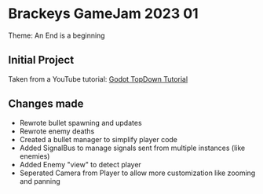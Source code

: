 # Brackeys GameJam 2023 01 

Theme: An End is a beginning

## Initial Project 

Taken from a YouTube tutorial: [Godot TopDown Tutorial](https://www.youtube.com/watch?v=HycyFNQfqI0)


## Changes made

- Rewrote bullet spawning and updates
- Rewrote enemy deaths
- Created a bullet manager to simplify player code
- Added SignalBus to manage signals sent from multiple instances (like enemies)
- Added Enemy "view" to detect player
- Seperated Camera from Player to allow more customization like zooming and panning